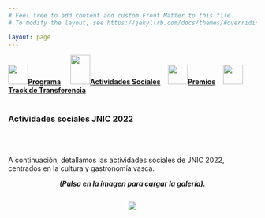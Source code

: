```yaml
---
# Feel free to add content and custom Front Matter to this file.
# To modify the layout, see https://jekyllrb.com/docs/themes/#overriding-theme-defaults

layout: page
---
```


<!--
__[Programa]({{site.url}}/programa)__ / [Actividades Sociales]({{site.url}}/actividades-sociales) / [Premios JNIC 2021]({{site.url}}/premios) / [Track de transferencia]({{site.url}}/track-transferencia)
-->
<div class="text-center">
<a href="{{site.url}}/programa"><img src="{{site.url}}/images/IcoPrograma.jpg" class="img-circle" 	width="40" height="40"><strong>Programa</strong></a> &nbsp;&nbsp;&nbsp;
<a href="{{site.url}}/actividades-sociales"><img src="{{site.url}}/images/IcoActividades.jpg" class="img-circle" 	width="40" height="60"><strong>Actividades Sociales</strong></a>&nbsp;&nbsp;&nbsp;
<a href="{{site.url}}/premios"><img src="{{site.url}}/images/IcoPremios.jpg" class="img-circle" 	width="40" height="40"><strong>Premios</strong></a>&nbsp;&nbsp;&nbsp;
<a href="{{site.url}}/track-transferencia" class=""><img src="{{site.url}}/images/IcoTrackTX.jpg" class="img-circle" 	width="40" height="40"><strong>Track de Transferencia</strong></a>
</div><br>

### __Actividades sociales JNIC 2022__
<br><br>
<!-- <h5 style="color:white; background-color: #550000;" class="text-center"><i class="far fa-clock mr-3"></i> <b>Contenido de las actividades proximamente...</b></h5>
 <br><br> -->


A continuación, detallamos las actividades sociales de JNIC 2022, centrados en la cultura y gastronomía vasca.

<p align="center"><b><i>(Pulsa en la imagen para cargar la galería).</i></b></p>

<div align="center" style="padding: 15px">
<a data-fancybox="gallery-actividades" data-caption='1 - Visita al museo Guggenheim.' href="{{site.url}}/images/actividades/guggemheim.png"><img src="{{site.url}}/images/actividades/guggemheim.png" style="max-height: 600px;"></a>
<a data-fancybox="gallery-actividades" data-caption='2 - Cena en el restaurante Bistró Guggenheim.' href="{{site.url}}/images/actividades/bistro.png"></a>
<a data-fancybox="gallery-actividades" data-caption='3 - Navegando al mar.' href="{{site.url}}/images/actividades/boats.png"></a>
<!-- <a data-fancybox="gallery-actividades" data-caption='2 - Cena "a la luz de las estrellas".' href="{{site.url}}/images/actividades/Cena estrellas.jpg"></a>
<a data-fancybox="gallery-actividades" data-caption='5 - Visita Guiada "Cáceres Ciudad Monumental".' href="{{site.url}}/images/actividades/Visita Guiada Cáceres Ciudad Monumental.jpg"></a>
<a data-fancybox="gallery-actividades" data-caption='6 - Cena de Gala – Castillo de la Arguijuela.' href="{{site.url}}/images/actividades/Cena de Gala - Castillo de la Arguijuela.jpg"></a>
</div> -->
